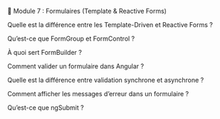 🎨 Module 7 : Formulaires (Template & Reactive Forms)

Quelle est la différence entre les Template-Driven et Reactive Forms ?

Qu’est-ce que FormGroup et FormControl ?

À quoi sert FormBuilder ?

Comment valider un formulaire dans Angular ?

Quelle est la différence entre validation synchrone et asynchrone ?

Comment afficher les messages d’erreur dans un formulaire ?

Qu’est-ce que ngSubmit ?
